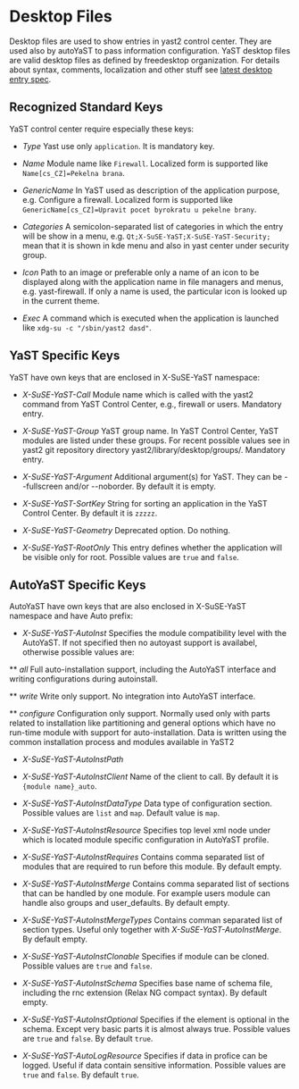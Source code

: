 # Desktop Files
Desktop files are used to show entries in yast2 control center. They are used
also by autoYaST to pass information configuration.
YaST desktop files are valid desktop files as defined by freedesktop organization.
For details about syntax, comments, localization and other stuff see
[latest desktop entry spec](http://standards.freedesktop.org/desktop-entry-spec/desktop-entry-spec-latest.html).

## Recognized Standard Keys
YaST control center require especially these keys:

* *Type* Yast use only `application`. It is mandatory key.

* *Name* Module name like `Firewall`. Localized form is supported like
  `Name[cs_CZ]=Pekelna brana`.

* *GenericName* In YaST used as description of the application purpose,
  e.g. Configure a firewall.  Localized form is supported like
  `GenericName[cs_CZ]=Upravit pocet byrokratu u pekelne brany`.

* *Categories* A semicolon-separated list of categories in which the entry will
  be show in a menu, e.g. `Qt;X-SuSE-YaST;X-SuSE-YaST-Security;` mean that it is
  shown in kde menu and also in yast center under security group.

* *Icon* Path to an image or preferable only a name of an icon to be displayed
  along with the application name in file managers and menus, e.g.
  yast-firewall. If only a name is used, the particular icon is looked up in the
  current theme.

* *Exec* A command which is executed when the application is launched like
  `xdg-su -c "/sbin/yast2 dasd"`.

## YaST Specific Keys
YaST have own keys that are enclosed in X-SuSE-YaST namespace:

* *X-SuSE-YaST-Call* Module name which is called with the yast2 command from
  YaST Control Center, e.g., firewall or users. Mandatory entry.

* *X-SuSE-YaST-Group* YaST group name. In YaST Control Center, YaST modules are
  listed under these groups. For recent possible values see in yast2 git
  repository directory yast2/library/desktop/groups/. Mandatory entry.

* *X-SuSE-YaST-Argument* Additional argument(s) for YaST. They can be
  --fullscreen and/or --noborder. By default it is empty.

* *X-SuSE-YaST-SortKey* String for sorting an application in the YaST Control
  Center. By default it is `zzzzz`.

* *X-SuSE-YaST-Geometry* Deprecated option. Do nothing.

* *X-SuSE-YaST-RootOnly* This entry defines whether the application will be
  visible only for root. Possible values are `true` and `false`.

## AutoYaST Specific Keys
AutoYaST have own keys that are also enclosed in X-SuSE-YaST namespace and have
Auto prefix:

* *X-SuSE-YaST-AutoInst* Specifies the module compatibility level with the
  AutoYaST. If not specified then no autoyast support is availabel, otherwise
  possible values are:

** *all* Full auto-installation support, including the AutoYaST interface and
   writing configurations during autoinstall.

** *write* Write only support. No integration into AutoYaST interface.

** *configure* Configuration only support. Normally used only with parts related
   to installation like partitioning and general options which have no run-time
   module with support for auto-installation. Data is written using the common
   installation process and modules available in YaST2

* *X-SuSE-YaST-AutoInstPath* 

* *X-SuSE-YaST-AutoInstClient* Name of the client to call. By default it is
  `{module name}_auto`.

* *X-SuSE-YaST-AutoInstDataType* Data type of configuration section. Possible
  values are `list` and `map`. Default value is `map`.

* *X-SuSE-YaST-AutoInstResource* Specifies top level xml node under which is located
  module specific configuration in AutoYaST profile.

* *X-SuSE-YaST-AutoInstRequires* Contains comma separated list of modules that
  are required to run before this module. By default empty.

* *X-SuSE-YaST-AutoInstMerge* Contains comma separated list of sections that
  can be handled by one module. For example users module can handle also groups
  and user\_defaults. By default empty.

* *X-SuSE-YaST-AutoInstMergeTypes* Contains comman separated list of section
  types. Useful only together with *X-SuSE-YaST-AutoInstMerge*. By default
  empty.

* *X-SuSE-YaST-AutoInstClonable* Specifies if module can be cloned. Possible
  values are `true` and `false`.

* *X-SuSE-YaST-AutoInstSchema* Specifies base name of schema file, including
  the rnc extension (Relax NG compact syntax). By default empty.

* *X-SuSE-YaST-AutoInstOptional* Specifies if the element is optional in
  the schema. Except very basic parts it is almost always true. Possible
  values are `true` and `false`. By default `true`.

* *X-SuSE-YaST-AutoLogResource* Specifies if data in profice can be logged.
  Useful if data contain sensitive information. Possible values are `true` and
  `false`. By default `true`.
